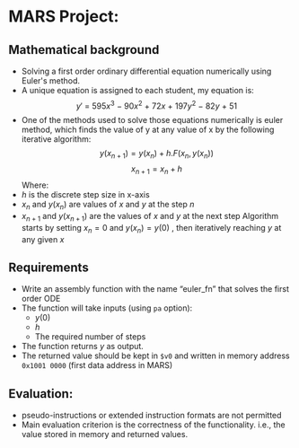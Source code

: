 # MARS Project:
## Mathematical background
- Solving a first order ordinary differential equation numerically using Euler's method.
- A unique equation is assigned to each student, my equation is:
$$y'\ =\ 595x^3\ -\ 90x^2\ +\ 72x\ +\ 197y^2\ -\ 82y\ +\ 51$$
- One of the methods used to solve those equations numerically is euler method, which finds the value of y at any value of x by the following iterative algorithm:
$$y(x_{n+1}) = y(x_n)+h.F(x_n,y(x_n))$$
$$x_{n+1} = x_n +h$$
Where:
- $h$ is the discrete step size in x-axis
- $x_n$ and $y(x_n)$ are values of $x$ and $y$ at the step $n$
- $x_{n+1}$ and $y(x_{n+1})$ are the values of $x$ and $y$ at the next step
Algorithm starts by setting $x_n = 0$ and $y(x_n) = y(0)$ , then iteratively reaching $y$ at any given $x$ 
## Requirements
- Write an assembly function with the name “euler_fn” that solves the first order ODE
- The function will take inputs (using `pa` option):
    - $y(0)$
    - $h$
    - The required number of steps 
-  The function returns $y$ as output.
- The returned value should be kept in `$v0` and written in memory address `0x1001 0000` (first data address in MARS)

## Evaluation:
- pseudo-instructions or extended instruction formats are not permitted 
-  Main evaluation criterion is the correctness of the functionality. i.e., the value stored in memory and returned values.